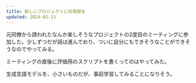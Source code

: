 ```yaml
---
title: 新しいプロジェクトに初貢献を
updated: 2024-02-21
---
```


元同僚から誘われたなんか楽しそうなプロジェクトの2度目のミーティングに参加した。少しずつだが話は進んでおり、ついに自分にもできそうなことができそうなのでやってみる。

ミーティングの直後に評価用のスクリプトを書くってのはやってみた。

生成言語モデルを、小さいものだが、事前学習してみることになりそう。
